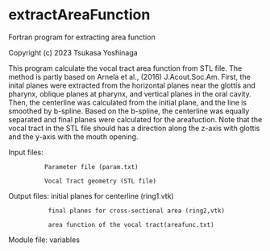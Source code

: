 # extractAreaFunction
 Fortran program for extracting area function

 Copyright (c) 2023  Tsukasa Yoshinaga
  
 This program calculate the vocal tract area function from STL file.
 The method is partly based on Arnela et al., (2016) J.Acout.Soc.Am.
 First, the inital planes were extracted from the horizontal planes
 near the glottis and pharynx, oblique planes at pharynx, and vertical
 planes in the oral cavity. Then, the centerline was calculated from
 the initial plane, and the line is smoothed by b-spline.
 Based on the b-spline, the centerline was equally separated and
 final planes were calculated for the areafuction.
 Note that the vocal tract in the STL file should has a direction
 along the z-axis with glottis and the y-axis with the mouth opening.

 Input files: 

              Parameter file (param.txt)

              Vocal Tract geometry (STL file) 

 Output files: 
               initial planes for centerline (ring1.vtk)

               final planes for cross-sectional area (ring2,vtk)

               area function of the vocal tract(areafunc.txt)
   
 Module file: variables
